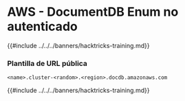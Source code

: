 # AWS - DocumentDB Enum no autenticado

{{#include ../../../banners/hacktricks-training.md}}

### Plantilla de URL pública
```
<name>.cluster-<random>.<region>.docdb.amazonaws.com
```
{{#include ../../../banners/hacktricks-training.md}}
